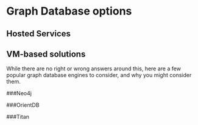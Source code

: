 Graph Database options
============

Hosted Services
---------------

VM-based solutions
------------------

While there are no right or wrong answers around this, here are a few popular graph database engines to consider, and why you might consider them.

###Neo4j


###OrientDB


###Titan